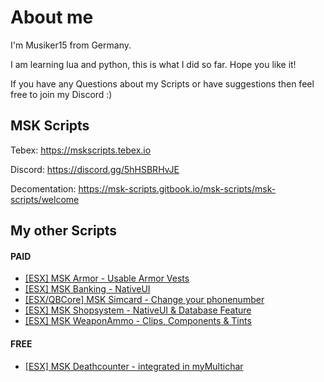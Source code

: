 # About me
I'm Musiker15 from Germany.

I am learning lua and python, this is what I did so far. Hope you like it!

If you have any Questions about my Scripts or have suggestions then feel free to join my Discord :)

## MSK Scripts
Tebex: https://mskscripts.tebex.io

Discord: https://discord.gg/5hHSBRHvJE

Decomentation: https://msk-scripts.gitbook.io/msk-scripts/msk-scripts/welcome

## My other Scripts
#### PAID
* [[ESX] MSK Armor - Usable Armor Vests](https://forum.cfx.re/t/release-esx-armor-script-usable-armor-vests-status-will-be-saved-in-database-and-restore-after-relog/4812243)
* [[ESX] MSK Banking - NativeUI](https://forum.cfx.re/t/release-esx-banking-with-nativeui/4859560)
* [[ESX/QBCore] MSK Simcard - Change your phonenumber](https://forum.cfx.re/t/release-esx-qbcore-usable-simcard/4847008)
* [[ESX] MSK Shopsystem - NativeUI & Database Feature](https://forum.cfx.re/t/release-esx-msk-shopsystem-nativeui-database-feature/4853593)
* [[ESX] MSK WeaponAmmo - Clips, Components & Tints](https://forum.cfx.re/t/release-esx-weapon-ammunition-with-clips-components-tints/4793783)
#### FREE
* [[ESX] MSK Deathcounter - integrated in myMultichar](https://forum.cfx.re/t/release-esx-msk-deathcounter-integrated-in-mymultichar/4863428)
